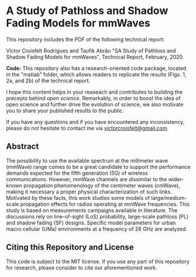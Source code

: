 # A Study of Pathloss and Shadow Fading Models for mmWaves

This repository includes the PDF of the following technical report:

Victor Croisfelt Rodrigues and Taufik Abrão "SA Study of Pathloss and Shadow Fading Models for mmWaves", Technical Report, February, 2020.

**Code:** This repository also has a research-oriented code package, located in the "matlab" folder, which allows readers to replicate the results (Figs. 1, 2a, and 2b) of the technical report. 

I hope this content helps in your reaseach and contributes to building the precepts behind *open science*. Remarkably, in order to boost the idea of open science and further drive the evolution of science, we also motivate you to share your published results to the public.

If you have any questions and if you have encountered any inconsistency, please do not hesitate to contact me via victorcroisfelt@gmail.com.

## Abstract
The possibility to use the available spectrum at the millimeter wave (mmWave) range comes to be a great candidate to support the performance demands expected for the fifth generation (5G) of wireless communications. However, mmWave channels are dissimilar to the wider-known propagation phenomenology of the centimeter waves (cmWave), making it necessary a proper physical characterization of such links. Motivated by these facts, this work studies some models of large/medium-scale propagation effects for radios operating at mmWave frequencies. This study is based on measurements campaigns available in literature. The discussions rely on line-of-sight (LoS) probability, large-scale pathloss (PL) and shadow fading (SF) designs. Specific model parameters for urban macro cellular (UMa) environments at a frequency of 28 GHz are analyzed.

## Citing this Repository and License
This code is subject to the MIT license. If you use any part of this repository for research, please consider to cite our aforementioned work.

